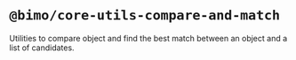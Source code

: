 # `@bimo/core-utils-compare-and-match`

Utilities to compare object and find the best match between an object and a list of candidates.
